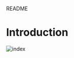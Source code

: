 README
# Introduction

![index](https://user-images.githubusercontent.com/35099243/123341302-6bf42c00-d556-11eb-8d2e-67dcb030361b.png)

